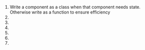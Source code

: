 1. Write a component as a class when that component needs state. Otherwise write as a function to ensure efficiency
2. 
3.
4.
5.
6.
7.
